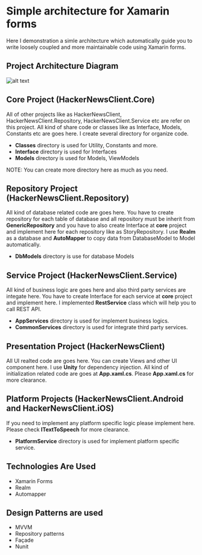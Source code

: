 # Simple architecture for Xamarin forms
Here I demonstration a simle architecture which automatically guide you to write loosely coupled and more maintainable code using Xamarin forms.

## Project Architecture Diagram
![alt text](https://github.com/shuvo009/xamarin-forms-HackerNewsClient/blob/master/ProjectDiagram.PNG "Logo Title Text 1")


## Core Project (HackerNewsClient.Core)
All of other projects like as HackerNewsClient, HackerNewsClient.Repository, HackerNewsClient.Service etc are refer on this project. All kind of share code or classes like as Interface, Models, Constants etc are goes here. I create several directory for organize code.
* **Classes** directory is used for Utility, Constants and more.
* **Interface** directory is used for Interfaces
* **Models** directory is used for Models, ViewModels

NOTE: You can create more directory here as much as you need.

## Repository Project (HackerNewsClient.Repository)
All kind of database related code are goes here. You have to create repository for each table of database and all repository must be inherit from **GenericRepository** and you have to also create Interface at **core** project and implement here for each repository like as StoryRepository. I use **Realm** as a database and **AutoMapper** to copy data from DatabaseModel to Model automatically.

* **DbModels** directory is use for database Models

## Service Project (HackerNewsClient.Service)
All kind of business logic are goes here and also third party services are integate here. You have to create Interface for each service at **core** project and implement here. I implemented **RestService** class which will help you to call REST API.

* **AppServices** directory is used for implement business logics.
* **CommonServices** directory is used for integrate third party services.

## Presentation Project (HackerNewsClient)
All UI realted code are goes here. You can create Views and other UI component here. I use **Unity** for dependency injection. All kind of initialization related code are goes at **App.xaml.cs**. Please **App.xaml.cs** for more clearance.

## Platform Projects (HackerNewsClient.Android and HackerNewsClient.iOS)
If you need to implement any platform specific logic please implement here. Please check **ITextToSpeech** for more clearance.

* **PlatformService** directory is used for implement platform specific service.

## Technologies Are Used
* Xamarin Forms
* Realm
* Automapper

## Design Patterns are used
* MVVM
* Repository patterns 
* Façade
* Nunit
